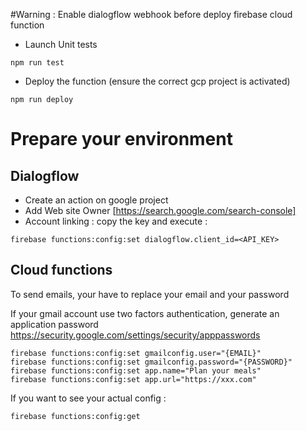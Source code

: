 #Warning :
Enable dialogflow webhook before deploy firebase cloud function

- Launch Unit tests

```
npm run test
```

- Deploy the function (ensure the correct gcp project is activated)

```
npm run deploy
```

# Prepare your environment

## Dialogflow

- Create an action on google project
- Add Web site Owner [https://search.google.com/search-console]
- Account linking : copy the key and execute :

```
firebase functions:config:set dialogflow.client_id=<API_KEY>
```

## Cloud functions

To send emails, your have to replace your email and your password

If your gmail account use two factors authentication, generate an application password
https://security.google.com/settings/security/apppasswords

```
firebase functions:config:set gmailconfig.user="{EMAIL}"
firebase functions:config:set gmailconfig.password="{PASSWORD}"
firebase functions:config:set app.name="Plan your meals"
firebase functions:config:set app.url="https://xxx.com"
```

If you want to see your actual config :

```
firebase functions:config:get
```
